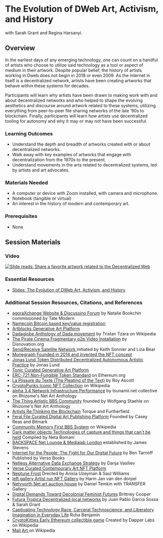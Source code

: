 # The Evolution of DWeb Art, Activism, and History

with Sarah Grant and Regina Harsanyi.

## Overview

In the earliest days of any emerging technology, one can count on a handful of artists who choose to utilize said technology as a tool or aspect of medium in their artwork. Despite popular belief, the history of artists working in Dweb does not begin in 2018 or even 2009. As the internet in itself is a decentralized network, artists have been creating artworks that behave within these systems for decades.

Participants will learn why artists have been drawn to making work with and about decentralized networks and who helped to shape the evolving aesthetics and discourse around artwork related to these systems, utilizing everything from peer-to-peer file sharing networks of the late ‘90s to blockchain. Finally, participants will learn how artists use decentralized tooling for autonomy and why it may or may not have been successful.

### Learning Outcomes

* Understand the depth and breadth of artworks created with or about decentralized networks.
* Walk away with key examples of artworks that engage with decentralization from the 1970s to the present.
* Understand movements in the arts related to decentralized systems, led by artists and art advocates.

### Materials Needed

* A computer or device with Zoom installed, with camera and microphone.
* Notebook (tangible or virtual)
* An interest in the history of modern and contemporary art.

### Prerequisites

* None

## Session Materials

### Video

[![Slide reads: Share a favorite artwork related to the Decentralized Web](https://img.youtube.com/vi/uTcEozKGwTg/0.jpg)](https://www.youtube.com/watch?v=uTcEozKGwTg)

### Essential Resources

* [Slides: The Evolution of DWeb Art, Activism, and History](https://www.canva.com/design/DAF_sFvvHdc/KramauH4H3XCHS7NZIdLWA/view)

### Additional Session Resources, Citations, and References

- [agoraXchange Website & Discussino Forum](https://www.tate.org.uk/research/reshaping-the-collectible/net-art-commissions-artwork-texts/agoraxchange-2004-natalie-bookchin-jacqueline-stevens) by Natalie Bookchin commissioned by Tate Modern
- [Namecoin Bitcoin based key/value registration](https://www.namecoin.org/)
- [Artblocks Generative Art Platform](https://www.artblocks.io/)
- [Dadaglobe Anthology of Dada movement](https://en.wikipedia.org/wiki/Dadaglobe) by Tristan Tzara on Wikipedia
- [The Pirate Cinema Fragmentary p2p Video Installation](https://disnovation.org/thepiratecinema/) by Disnovation.org
- [Send/Receive Satellite Network ](https://vimeo.com/180954747) initiated by Keith Sonnier and Liza Bear
- [Monegraph Founded in 2014 and invented the NFT concept](https://www.monegraph.com/)
- [Jonas Lund Token Distributed Decentralized Autonomous Artistic Practice](https://jlt.ltd/) by Jonas Lund
- [Tonic Curated Generative Art Platform](https://tonic.xyz/)
- [ERC-721 Non-Fungible Token Standard](https://ethereum.org/en/developers/docs/standards/tokens/erc-721/) on Ethereum.org
- [La Plissure du Texte (The Pleating of the Text)](https://artelectronicmedia.com/en/artwork/la-plissure-du-texte/) by Roy Ascott
- [CryptoPunks Iconic NFT Collection](https://en.wikipedia.org/wiki/CryptoPunks) on Wikipedia
- [alpha 3.4 Network Infrastructure Performance](https://anthology.rhizome.org/alpha-3-4) by tsunamii.net collective on Rhizome's Net Art Anthology
- [The Thing Artistic BBS Community](https://anthology.rhizome.org/the-thing) founded by Wolfgang Staehle on Rhizome's Net Art Anthology
- [Artists Re:Thinking the Blockchain](https://www.furtherfield.org/artists-rethinking-blockchain/) Torque and Furtherfield
- [Feral File Curated Digital Art Publishing Platform](https://feralfile.com/) Founded by Casey Reas and Bitmark
- [Community Memory First BBS System](https://en.wikipedia.org/wiki/Community_Memory) on Wikipedia
- [Dark matter objects Technologies of capture and things that can't be held](https://netabomani.com/darkmatter/) Compiled by Neta Bomani
- [BACKSPACE Net Lounge & Medialab London](https://bak.spc.org/) established by James Stevens
- [Internet for the People: The Fight for Our Digital Future](https://www.versobooks.com/products/2674-internet-for-the-people) by Ben Tarnoff Published by Verso Books
- [Netless Alternative Data Exchange Strategy](https://k0a1a.net/netless/) by Danja Vasiliev
- [Verse Curated Contemporary Art NFT Platform](https://verse.works/)
- [Neptune Frost](https://www.youtube.com/watch?si=BuMUzcnXbeJV9tBr&v=lgdnmo4nk9g&feature=youtu.be) Drected by Anisia Uzeyman & Saul Williams
- [left.gallery Artist run NFT Gallery](https://left.gallery/) by Harm Jan van den dorpel
- [Netvvorth Net art auction house](http://netvvorth.com/Catalog) by Daniel Temkin with TRANSFER Gallery
- [Digital Demands Toward Decolonial Feminist Futures](https://onlinelibrary.wiley.com/doi/10.1002/9781119522690.ch23) Brittney Cooper
- [Futura Tropica Decentralized local networks](https://futura-tropica.network/) by Juan Pablo Garcia Sossa & Sarah Grant
- [Captivating Technology Race, Carceral Technoscience, and Liberatory Imagination in Everyday Life](https://www.dukeupress.edu/captivating-technology) Ruha Benjamin
- [CryptoKitties Early Ethereum collectible game](https://en.wikipedia.org/wiki/CryptoKitties) Created by Dapper Labs on Wikipedia
- [Mail Art ](https://en.wikipedia.org/wiki/Mail_art) on Wikipedia
